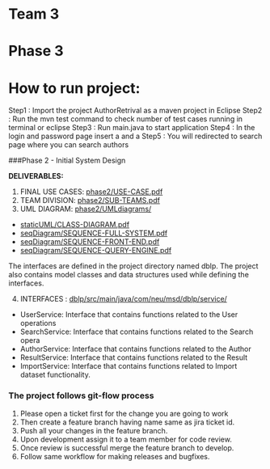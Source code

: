 # Team 3



# Phase 3
# How to run project:
  Step1 : Import the project AuthorRetrival as a maven project in Eclipse
  Step2 : Run the mvn test command to check number of test cases running in terminal or eclipse
  Step3 : Run main.java to start application
  Step4 : In the login and password page insert a and a
  Step5 : You will redirected to search page where you can search authors


###Phase 2 - Initial System Design




**DELIVERABLES:**

1. FINAL USE CASES: [phase2/USE-CASE.pdf](https://github.ccs.neu.edu/CS5500-Spring2017/team3/blob/master/phase2/USE-CASES.pdf)
2. TEAM DIVISION: [phase2/SUB-TEAMS.pdf](https://github.ccs.neu.edu/CS5500-Spring2017/team3/blob/master/phase2/SUB-TEAMS.pdf)
3. UML DIAGRAM: [phase2/UMLdiagrams/](https://github.ccs.neu.edu/CS5500-Spring2017/team3/tree/master/phase2/UMLdiagrams)
 * [staticUML/CLASS-DIAGRAM.pdf](https://github.ccs.neu.edu/CS5500-Spring2017/team3/blob/master/phase2/UMLdiagrams/CLASS-DIAGRAM.pdf)
 * [seqDiagram/SEQUENCE-FULL-SYSTEM.pdf](https://github.ccs.neu.edu/CS5500-Spring2017/team3/blob/master/phase2/UMLdiagrams/SEQ_Diagrams/Sequence_diagram_entire_system.pdf)
 * [seqDiagram/SEQUENCE-FRONT-END.pdf](https://github.ccs.neu.edu/CS5500-Spring2017/team3/blob/master/phase2/UMLdiagrams/SEQ_Diagrams/Front-End%20Seq.pdf)
 * [seqDiagram/SEQUENCE-QUERY-ENGINE.pdf](https://github.ccs.neu.edu/CS5500-Spring2017/team3/blob/master/phase2/UMLdiagrams/SEQ_Diagrams/Query_Engine_SEQ.png)

The interfaces are defined in the project directory named dblp.
The project also contains model classes and data structures used while defining the interfaces.

4. INTERFACES : [dblp/src/main/java/com/neu/msd/dblp/service/](https://github.ccs.neu.edu/CS5500-Spring2017/team3/tree/master/dblp/src/main/java/com/neu/msd/dblp/service)
 * UserService: Interface that contains functions related to the User operations
 * SearchService: Interface that contains functions related to the Search opera
 * AuthorService: Interface that contains functions related to the Author
 * ResultService: Interface that contains functions related to the Result
 * ImportService: Interface that contains functions related to Import dataset functionality.

### The project follows git-flow process
 1. Please open a ticket first for the change you are going to work
 1. Then create a feature branch having name same as jira ticket id.
 1. Push all your changes in the feature branch.
 1. Upon development assign it to a team member for code review.
 1. Once review is successful merge the feature branch to develop.
 1. Follow same workflow for making releases and bugfixes.
